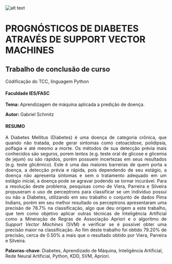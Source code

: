 ![alt text](http://www.ies.edu.br/assets/img/logo.png)

# PROGNÓSTICOS DE DIABETES ATRAVÉS DE SUPPORT VECTOR MACHINES

## Trabalho de conclusão de curso
Códificação do TCC, linguagem Python


#### Faculdade IES/FASC

**Tema:** Aprendizagem de máquina aplicada a predição de doença.

**Autor:** Gabriel Schmitz

#### RESUMO

<p align="justify">
A Diabetes Mellitus (Diabetes) é uma doença de categoria crônica,
que quando não tratada, pode gerar sintomas como cetoacidose,
polidipsia, polfagia e até mesmo a morte. Os métodos de sua detecção
prévia mais conhecidos são seguros, porem lentos (e.g. teste oral de
glicose e glicemia de jejum) ou são rápidos, porém possuem incertezas
em seus resultados (e.g. teste glicêmico). Este é uma das maiores barreiras
de quem porta a doença, a detecção prévia e rápida, pois dependendo de
seu estágio, a doença não apresenta sintomas e sem o tratamento
adequado em um estágio inicial, a doença pode se agravar podendo se
tornar incurável. Para a resolução deste problema, pesquisas como de
Viera, Parreira e Silveira propuseram o uso de perceptrons para
classificar se um indivíduo possui ou não a Diabetes, utilizando em seu
trabalho o conjunto de dados Pima Indians, porém em seu melhor
resultado os perceptrons apresentaram uma precisão de 78.7% na
classificação, algo que deu origem a este trabalho, que tem como objetivo
aplicar outras técnicas de Inteligência Artificial como a Mineração de
  Regras de Associação Apriori e o algoritmo de <i>Support Vector Machines</i>
(SVM) e verificar se é possível obter uma precisão maior na classificação.
Ao fim deste trabalho foi obtido 79.20% de precisão, cerca de 0.50% a
mais que o resultado obtido por Viera, Parreira e Silveira.

</p>

**Palavras-chave**: Diabetes, Aprendizado de Máquina, Inteligência
Artificial, Rede Neural Artificial, Python, KDD, SVM, Apriori.
